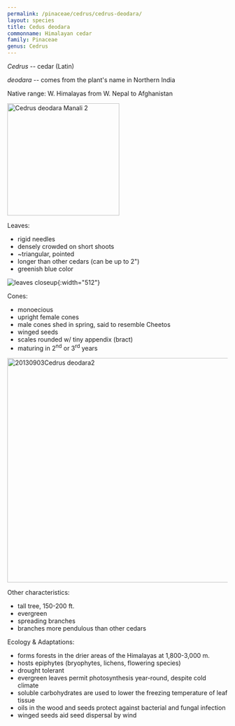 ```yaml
---
permalink: /pinaceae/cedrus/cedrus-deodara/
layout: species
title: Cedus deodara
commonname: Himalayan cedar
family: Pinaceae
genus: Cedrus
---
```


*Cedrus* -- cedar (Latin)

*deodara* -- comes from the plant's name in Northern India

Native range: W. Himalayas from W. Nepal to Afghanistan

<a title="Paul Evans from London, United Kingdom / CC BY (https://creativecommons.org/licenses/by/2.0)" href="https://commons.wikimedia.org/wiki/File:Cedrus_deodara_Manali_2.jpg"><img width="256" alt="Cedrus deodara Manali 2" src="https://upload.wikimedia.org/wikipedia/commons/thumb/d/dc/Cedrus_deodara_Manali_2.jpg/256px-Cedrus_deodara_Manali_2.jpg"></a>

Leaves:
  - rigid needles
  - densely crowded on short shoots
  - ~triangular, pointed
  - longer than other cedars (can be up to 2")
  - greenish blue color

![leaves closeup](https://upload.wikimedia.org/wikipedia/commons/thumb/4/4e/Cedrus_deodara_leaves_closeup.jpg/640px-Cedrus_deodara_leaves_closeup.jpg "leaves closeup - courtesy of Alexander Dunkel"){:width="512"}

Cones:
  - monoecious
  - upright female cones
  - male cones shed in spring, said to resemble Cheetos
  - winged seeds
  - scales rounded w/ tiny appendix (bract)
  - maturing in 2<sup>nd</sup> or 3<sup>rd</sup> years

<a title="AnRo0002 / CC0" href="https://commons.wikimedia.org/wiki/File:20130903Cedrus_deodara2.jpg"><img width="512" alt="20130903Cedrus deodara2" src="https://upload.wikimedia.org/wikipedia/commons/thumb/5/53/20130903Cedrus_deodara2.jpg/512px-20130903Cedrus_deodara2.jpg"></a>

Other characteristics:
  - tall tree, 150-200 ft.
  - evergreen
  - spreading branches
  - branches more pendulous than other cedars

Ecology & Adaptations:
  - forms forests in the drier areas of the Himalayas at 1,800-3,000 m.
  - hosts epiphytes (bryophytes, lichens, flowering species)
  - drought tolerant
  - evergreen leaves permit photosynthesis year-round, despite cold climate
  - soluble carbohydrates are used to lower the freezing temperature of leaf tissue
  - oils in the wood and seeds protect against bacterial and fungal infection
  - winged seeds aid seed dispersal by wind
